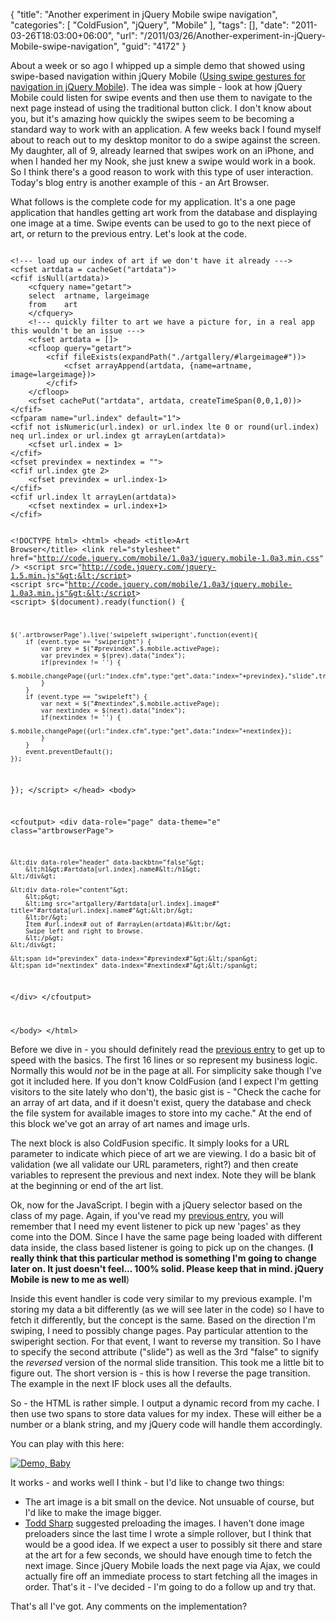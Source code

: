 {
	"title": "Another experiment in jQuery Mobile swipe navigation",
	"categories": [
		"ColdFusion",
		"jQuery",
		"Mobile"
	],
	"tags": [],
	"date": "2011-03-26T18:03:00+06:00",
	"url": "/2011/03/26/Another-experiment-in-jQuery-Mobile-swipe-navigation",
	"guid": "4172"
}

About a week or so ago I whipped up a simple demo that showed using swipe-based navigation within jQuery Mobile (<a href="http://www.raymondcamden.com/index.cfm/2011/3/14/Using-swipe-gestures-for-navigation-in-jQuery-Mobile">Using swipe gestures for navigation in jQuery Mobile</a>). The idea was simple - look at how jQuery Mobile could listen for swipe events and then use them to navigate to the next page instead of using the traditional button click. I don't know about you, but it's amazing how quickly the swipes seem to be becoming a standard way to work with an application. A few weeks back I found myself about to reach out to my desktop monitor to do a swipe against the screen. My daughter, all of 9, already learned that swipes work on an iPhone, and when I handed her my Nook, she just knew a swipe would work in a book. So I think there's a good reason to work with this type of user interaction. Today's blog entry is another example of this - an Art Browser.
<!--more-->
<p>

What follows is the complete code for my application. It's a one page application that handles getting art work from the database and displaying one image at a time. Swipe events can be used to go to the next piece of art, or return to the previous entry. Let's look at the code.

<p>

<code>
&lt;!--- load up our index of art if we don't have it already ---&gt;
&lt;cfset artdata = cacheGet("artdata")&gt;
&lt;cfif isNull(artdata)&gt;
	&lt;cfquery name="getart"&gt;
	select	artname, largeimage
	from	art
	&lt;/cfquery&gt;
	&lt;!--- quickly filter to art we have a picture for, in a real app this wouldn't be an issue ---&gt;
	&lt;cfset artdata = []&gt;
	&lt;cfloop query="getart"&gt;
		&lt;cfif fileExists(expandPath("./artgallery/#largeimage#"))&gt;
			&lt;cfset arrayAppend(artdata, {name=artname, image=largeimage})&gt;
		&lt;/cfif&gt;
	&lt;/cfloop&gt;
	&lt;cfset cachePut("artdata", artdata, createTimeSpan(0,0,1,0))&gt;
&lt;/cfif&gt;
&lt;cfparam name="url.index" default="1"&gt;
&lt;cfif not isNumeric(url.index) or url.index lte 0 or round(url.index) neq url.index or url.index gt arrayLen(artdata)&gt;
	&lt;cfset url.index = 1&gt;
&lt;/cfif&gt;
&lt;cfset previndex = nextindex = ""&gt;
&lt;cfif url.index gte 2&gt;
	&lt;cfset previndex = url.index-1&gt;
&lt;/cfif&gt;
&lt;cfif url.index lt arrayLen(artdata)&gt;
	&lt;cfset nextindex = url.index+1&gt;
&lt;/cfif&gt;

&lt;!DOCTYPE html&gt; 
&lt;html&gt; 
	&lt;head&gt; 
	&lt;title&gt;Art Browser&lt;/title&gt; 
	&lt;link rel="stylesheet" href="http://code.jquery.com/mobile/1.0a3/jquery.mobile-1.0a3.min.css" /&gt;
	&lt;script src="http://code.jquery.com/jquery-1.5.min.js"&gt;&lt;/script&gt;
	&lt;script src="http://code.jquery.com/mobile/1.0a3/jquery.mobile-1.0a3.min.js"&gt;&lt;/script&gt;
&lt;script&gt;
$(document).ready(function() {

	$('.artbrowserPage').live('swipeleft swiperight',function(event){
		if (event.type == "swiperight") {
			var prev = $("#previndex",$.mobile.activePage);
			var previndex = $(prev).data("index");
			if(previndex != '') {
				$.mobile.changePage({url:"index.cfm",type:"get",data:"index="+previndex},"slide",true);
			}
		}
		if (event.type == "swipeleft") {
			var next = $("#nextindex",$.mobile.activePage);
			var nextindex = $(next).data("index");
			if(nextindex != '') {
				$.mobile.changePage({url:"index.cfm",type:"get",data:"index="+nextindex});
			}
		}
		event.preventDefault();
	});
});
&lt;/script&gt;
&lt;/head&gt; 
&lt;body&gt; 

&lt;cfoutput&gt;
&lt;div data-role="page" data-theme="e" class="artbrowserPage"&gt;

	&lt;div data-role="header" data-backbtn="false"&gt;
		&lt;h1&gt;#artdata[url.index].name#&lt;/h1&gt;
	&lt;/div&gt;

	&lt;div data-role="content"&gt;	
		&lt;p&gt;
		&lt;img src="artgallery/#artdata[url.index].image#" title="#artdata[url.index].name#"&gt;&lt;br/&gt;
		&lt;br/&gt;
		Item #url.index# out of #arrayLen(artdata)#&lt;br/&gt;
		Swipe left and right to browse.
		&lt;/p&gt;
	&lt;/div&gt;

	&lt;span id="previndex" data-index="#previndex#"&gt;&lt;/span&gt;
	&lt;span id="nextindex" data-index="#nextindex#"&gt;&lt;/span&gt;
	
&lt;/div&gt;
&lt;/cfoutput&gt;

&lt;/body&gt;
&lt;/html&gt;
</code>

<p>

Before we dive in - you should definitely read the <a href="http://www.coldfusionjedi.com/index.cfm/2011/3/14/Using-swipe-gestures-for-navigation-in-jQuery-Mobile">previous entry</a> to get up to speed with the basics. The first 16 lines or so represent my business logic. Normally this would <i>not</i> be in the page at all. For simplicity sake though I've got it included here. If you don't know ColdFusion (and I expect I'm getting visitors to the site lately who don't), the basic gist is - "Check the cache for an array of art data, and if it doesn't exist, query the database and check the file system for available images to store into my cache." At the end of this block we've got an array of art names and image urls. 

<p>

The next block is also ColdFusion specific. It simply looks for a URL parameter to indicate which piece of art we are viewing. I do a basic bit of validation (we all validate our URL parameters, right?) and then create variables to represent the previous and next index. Note they will be blank at the beginning or end of the art list.

<p>

Ok, now for the JavaScript. I begin with a jQuery selector based on the class of my page. Again, if you've read my <a href="http://www.coldfusionjedi.com/index.cfm/2011/3/14/Using-swipe-gestures-for-navigation-in-jQuery-Mobile">previous entry</a>, you will remember that I need my event listener to pick up new 'pages' as they come into the DOM. Since I have the same page being loaded with different data inside, the class based listener is going to pick up on the changes. (<b>I really think that this particular method is something I'm going to change later on. It just doesn't feel... 100% solid. Please keep that in mind. jQuery Mobile is new to me as well</b>)

<p>

Inside this event handler is code very similar to my previous example. I'm storing my data a bit differently (as we will see later in the code) so I have to fetch it differently, but the concept is the same. Based on the direction I'm swiping, I need to possibly change pages. Pay particular attention to the swiperight section. For that event, I want to reverse my transition. So I have to specify the second attribute ("slide") as well as the 3rd "false" to signify the <i>reversed</i> version of the normal slide transition. This took me a little bit to figure out. The short version is - this is how I reverse the page transition. The example in the next IF block uses all the defaults. 

<p>

So - the HTML is rather simple. I output a dynamic record from my cache. I then use two spans to store data values for my index. These will either be a number or a blank string, and my jQuery code will handle them accordingly. 

<p>

You can play with this here:

<p>

<a href="http://www.coldfusionjedi.com/demos/artbrowse"><img src="http://static.raymondcamden.com/images/cfjedi/icon_128.png" title="Demo, Baby" border="0"></a>

<p>

It works - and works well I think - but I'd like to change two things:

<p>

<ul>
<li>The art image is a bit small on the device. Not unsuable of course, but I'd like to make the image bigger. 
<li><a href="http://www.cfsilence.com">Todd Sharp</a> suggested  preloading the images. I haven't done image preloaders since the last time I wrote a simple rollover, but I think that would be a good idea. If we expect a user to possibly sit there and stare at the art for a few seconds, we should have enough time to fetch the next image. Since jQuery Mobile loads the next page via Ajax, we could actually fire off an immediate process to start fetching all the images in order. That's it - I've decided - I'm going to do a follow up and try that.
</ul>

<p>

That's all I've got. Any comments on the implementation?